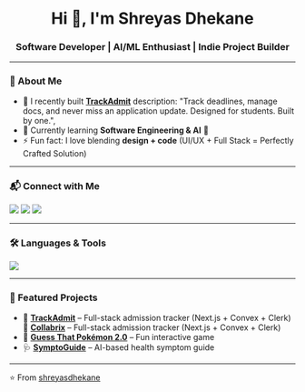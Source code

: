 <h1 align="center">Hi 👋, I'm Shreyas Dhekane</h1>
<h3 align="center">Software Developer | AI/ML Enthusiast | Indie Project Builder</h3>

---

### 🚀 About Me
- 🔭 I recently built **[TrackAdmit](https://trackadmit.vercel.app)** 
  description: "Track deadlines, manage docs, and never miss an application update. Designed for students. Built by one.",
- 🌱 Currently learning **Software Engineering & AI** 🤖  
- ⚡ Fun fact: I love blending **design + code** (UI/UX + Full Stack = Perfectly Crafted Solution)  

---

### 📬 Connect with Me
<p align="left">
  <a href="https://linkedin.com/in/shreyas-dhekane" target="_blank"><img src="https://img.shields.io/badge/-Shreyas%20Dhekane-blue?logo=Linkedin&logoColor=white" /></a>
  <a href="mailto:dhekaneshreyas@gmail.com"><img src="https://img.shields.io/badge/Email-Contact%20Me-red?logo=gmail&logoColor=white" /></a>
  <a href="[https://shreyasdhekane.github.io](https://shreyas-dhekane-portfolio.vercel.app)"><img src="https://img.shields.io/badge/Portfolio-Visit%20Site-green?logo=google-chrome&logoColor=white" /></a>
</p>

---

### 🛠️ Languages & Tools
<p align="left">
  <img src="https://skillicons.dev/icons?i=python,js,react,nextjs,tailwind,mysql,git,linux,figma,blender,ai,ps" />
</p>

---


### 🌟 Featured Projects
- 🎯 **[TrackAdmit](https://trackadmit.vercel.app)** – Full-stack admission tracker (Next.js + Convex + Clerk)  
 🎯 **[Collabrix](https://collabrix-one.vercel.app)** – Full-stack admission tracker (Next.js + Convex + Clerk)  
- 🧩 **[Guess That Pokémon 2.0](https://shreyasdhekane.github.io/guess-that-pokemon-2.0/)** – Fun interactive game  
- 🩺 **[SymptoGuide](https://symptoguide.netlify.app)** – AI-based health symptom guide  

---

⭐️ From [shreyasdhekane](https://github.com/shreyasdhekane)
